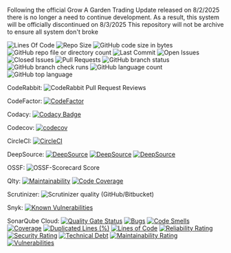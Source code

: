 Following the official Grow A Garden Trading Update released on 8/2/2025 there is no longer a need to continue development. As a result, this system will be officially discontinued on 8/3/2025
This repository will not be archive to ensure all system don't broke

![Lines Of Code](https://tokei.rs/b1/github/LCSOGthb/GAG-Trade-Sys)
![Repo Size](https://img.shields.io/github/repo-size/LCSOGthb/GAG-Trade-Sys)
![GitHub code size in bytes](https://img.shields.io/github/languages/code-size/LCSOGthb/GAG-Trade-Sys)
![GitHub repo file or directory count](https://img.shields.io/github/directory-file-count/LCSOGthb/GAG-Trade-Sys)
![Last Commit](https://img.shields.io/github/last-commit/LCSOGthb/GAG-Trade-Sys)
![Open Issues](https://img.shields.io/github/issues/LCSOGthb/GAG-Trade-Sys)
![Closed Issues](https://img.shields.io/github/issues-closed/LCSOGthb/GAG-Trade-Sys)
![Pull Requests](https://img.shields.io/github/issues-pr/LCSOGthb/GAG-Trade-Sys)
![GitHub branch status](https://img.shields.io/github/checks-status/LCSOGthb/GAG-Trade-Sys/main)
![GitHub branch check runs](https://img.shields.io/github/check-runs/LCSOGthb/GAG-Trade-Sys/main)
![GitHub language count](https://img.shields.io/github/languages/count/LCSOGthb/GAG-Trade-Sys)
![GitHub top language](https://img.shields.io/github/languages/top/LCSOGthb/GAG-Trade-Sys)

CodeRabbit:
![CodeRabbit Pull Request Reviews](https://img.shields.io/coderabbit/prs/github/LCSOGthb/GAG-Trade-Sys?utm_source=oss&utm_medium=github&utm_campaign=LCSOGthb%2FGAG-Trade-Sys&labelColor=171717&color=FF570A&link=https%3A%2F%2Fcoderabbit.ai&label=CodeRabbit+Reviews)

CodeFactor:
[![CodeFactor](https://www.codefactor.io/repository/github/lcsogthb/gag-trade-sys/badge)](https://www.codefactor.io/repository/github/lcsogthb/gag-trade-sys)

Codacy:
[![Codacy Badge](https://app.codacy.com/project/badge/Grade/2a6d55aa38174189b725fce7139f2003)](https://app.codacy.com/gh/LCSOGthb/GAG-Trade-Sys/dashboard?utm_source=gh&utm_medium=referral&utm_content=&utm_campaign=Badge_grade)

Codecov:
[![codecov](https://codecov.io/github/LCSOGthb/GAG-Trade-Sys/graph/badge.svg?token=t1v9D7ZHZV)](https://codecov.io/github/LCSOGthb/GAG-Trade-Sys)

CircleCI:
[![CircleCI](https://dl.circleci.com/status-badge/img/gh/LCSOGthb/GAG-Trade-Sys/tree/main.svg?style=svg)](https://dl.circleci.com/status-badge/redirect/gh/LCSOGthb/GAG-Trade-Sys/tree/main)

DeepSource:
[![DeepSource](https://app.deepsource.com/gh/LCSOGthb/GAG-Trade-Sys.svg/?label=code+coverage&show_trend=true&token=FCzKwJkJlnNsdlo2nkxMwSXO)](https://app.deepsource.com/gh/LCSOGthb/GAG-Trade-Sys/)
[![DeepSource](https://app.deepsource.com/gh/LCSOGthb/GAG-Trade-Sys.svg/?label=active+issues&show_trend=true&token=FCzKwJkJlnNsdlo2nkxMwSXO)](https://app.deepsource.com/gh/LCSOGthb/GAG-Trade-Sys/)
[![DeepSource](https://app.deepsource.com/gh/LCSOGthb/GAG-Trade-Sys.svg/?label=resolved+issues&show_trend=true&token=FCzKwJkJlnNsdlo2nkxMwSXO)](https://app.deepsource.com/gh/LCSOGthb/GAG-Trade-Sys/)

OSSF:
![OSSF-Scorecard Score](https://img.shields.io/ossf-scorecard/github.com/LCSOGthb/GAG-Trade-Sys)

Qlty:
[![Maintainability](https://qlty.sh/gh/LCSOGthb/projects/GAG-Trade-Sys/maintainability.svg)](https://qlty.sh/gh/LCSOGthb/projects/GAG-Trade-Sys)
[![Code Coverage](https://qlty.sh/gh/LCSOGthb/projects/GAG-Trade-Sys/coverage.svg)](https://qlty.sh/gh/LCSOGthb/projects/GAG-Trade-Sys)

Scrutinizer:
![Scrutinizer quality (GitHub/Bitbucket)](https://img.shields.io/scrutinizer/quality/g/LCSOGthb/GAG-Trade-Sys)

Snyk:
[![Known Vulnerabilities](https://snyk.io/test/github/LCSOGthb/GAG-Trade-Sys/badge.svg)](https://snyk.io/test/github/LCSOGthb/GAG-Trade-Sys)

SonarQube Cloud:
[![Quality Gate Status](https://sonarcloud.io/api/project_badges/measure?project=LCSOGthb_GAG-Trade-Sys&metric=alert_status)](https://sonarcloud.io/summary/new_code?id=LCSOGthb_GAG-Trade-Sys)
[![Bugs](https://sonarcloud.io/api/project_badges/measure?project=LCSOGthb_GAG-Trade-Sys&metric=bugs)](https://sonarcloud.io/summary/new_code?id=LCSOGthb_GAG-Trade-Sys)
[![Code Smells](https://sonarcloud.io/api/project_badges/measure?project=LCSOGthb_GAG-Trade-Sys&metric=code_smells)](https://sonarcloud.io/summary/new_code?id=LCSOGthb_GAG-Trade-Sys)
[![Coverage](https://sonarcloud.io/api/project_badges/measure?project=LCSOGthb_GAG-Trade-Sys&metric=coverage)](https://sonarcloud.io/summary/new_code?id=LCSOGthb_GAG-Trade-Sys)
[![Duplicated Lines (%)](https://sonarcloud.io/api/project_badges/measure?project=LCSOGthb_GAG-Trade-Sys&metric=duplicated_lines_density)](https://sonarcloud.io/summary/new_code?id=LCSOGthb_GAG-Trade-Sys)
[![Lines of Code](https://sonarcloud.io/api/project_badges/measure?project=LCSOGthb_GAG-Trade-Sys&metric=ncloc)](https://sonarcloud.io/summary/new_code?id=LCSOGthb_GAG-Trade-Sys)
[![Reliability Rating](https://sonarcloud.io/api/project_badges/measure?project=LCSOGthb_GAG-Trade-Sys&metric=reliability_rating)](https://sonarcloud.io/summary/new_code?id=LCSOGthb_GAG-Trade-Sys)
[![Security Rating](https://sonarcloud.io/api/project_badges/measure?project=LCSOGthb_GAG-Trade-Sys&metric=security_rating)](https://sonarcloud.io/summary/new_code?id=LCSOGthb_GAG-Trade-Sys)
[![Technical Debt](https://sonarcloud.io/api/project_badges/measure?project=LCSOGthb_GAG-Trade-Sys&metric=sqale_index)](https://sonarcloud.io/summary/new_code?id=LCSOGthb_GAG-Trade-Sys)
[![Maintainability Rating](https://sonarcloud.io/api/project_badges/measure?project=LCSOGthb_GAG-Trade-Sys&metric=sqale_rating)](https://sonarcloud.io/summary/new_code?id=LCSOGthb_GAG-Trade-Sys)
[![Vulnerabilities](https://sonarcloud.io/api/project_badges/measure?project=LCSOGthb_GAG-Trade-Sys&metric=vulnerabilities)](https://sonarcloud.io/summary/new_code?id=LCSOGthb_GAG-Trade-Sys)

